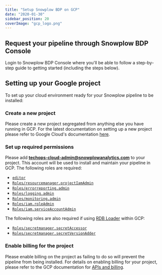 ```yaml
---
title: "Setup Snowplow BDP on GCP" 
date: "2020-01-30"
sidebar_position: 20
coverImage: "gcp_logo.png"
---
```


## Request your pipeline through Snowplow BDP Console

Login to Snowplow BDP Console where you'll be able to follow a step-by-step guide to getting started (including the steps below).

## Setting up your Google project

To set up your cloud environment ready for your Snowplow pipeline to be installed:

### Create a new project

Please create a new project segregated from anything else you have running in GCP. For the latest documentation on setting up a new project please refer to Google Cloud's documentation [here](https://cloud.google.com/resource-manager/docs/creating-managing-projects).

### Set up required permissions

Please add **techops-cloud-admin@snowplowanalytics.com** to your project. This account will be used to install and maintain your pipeline in GCP. The following roles are required:

- [`editor`](https://cloud.google.com/iam/docs/roles-overview#basic-definitions)
- [`Roles/resourcemanager.projectIamAdmin`](https://cloud.google.com/iam/docs/understanding-roles#resourcemanager.projectIamAdmin)
- [`Roles/errorreporting.admin`](https://cloud.google.com/iam/docs/understanding-roles#errorreporting.admin)
- [`Roles/logging.admin`](https://cloud.google.com/iam/docs/understanding-roles#logging.admin)
- [`Roles/monitoring.admin`](https://cloud.google.com/iam/docs/understanding-roles#monitoring.admin)
- [`Roles/iam.roleAdmin`](https://cloud.google.com/iam/docs/understanding-roles#iam.roleAdmin)
- [`Roles/iam.serviceAccountAdmin`](https://cloud.google.com/iam/docs/understanding-roles#iam.serviceAccountAdmin)

The following roles are also required if using [RDB Loader](/docs/destinations/warehouses-and-lakes/rdb/index.md) within GCP:

- [`Roles/secretmanager.secretAccessor`](https://cloud.google.com/iam/docs/understanding-roles#secretmanager.secretAccessor)
- [`Roles/secretmanager.secretVersionAdder`](https://cloud.google.com/iam/docs/understanding-roles#secretmanager.secretVersionAdder)

### Enable billing for the project

Please enable billing on the project as failing to do so will prevent the pipeline from being installed. For details on enabling billing for your project, please refer to the GCP documentation for [APIs and billing](https://support.google.com/googleapi/answer/6158867).
